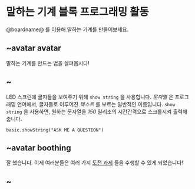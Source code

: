 # 말하는 기계 블록 프로그래밍 활동

@boardname@ 를 이용해 말하는 기계를 만들어보세요.

## ~avatar avatar

말하는 기계를 만드는 법을 살펴봅시다!

## ~

LED 스크린에 글자들을 보여주기 위해 `show string` 을 사용합니다. *문자열* 은 프로그래밍 언어에서, 글자들로 이루어진 *텍스트* 를 부르는 일반적인 이름입니다. `show string` 을 사용하면, 원하는 문자열을 *150* 밀리초의 시간간격으로 스크롤시켜 출력해줍니다.

```blocks
basic.showString("ASK ME A QUESTION")
```

## ~avatar boothing

잘 했습니다. 이제 여러분들은 여러 가지 [도전 과제](/lessons/answering-machine/challenges) 들을 수행할 수 있게 되었습니다!

## ~